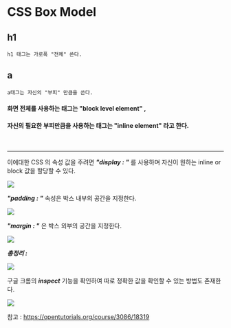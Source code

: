 # CSS Box Model



## h1
	h1 태그는 가로폭 "전체" 쓴다.

## a
	a태그는 자신의 "부피" 만큼을 쓴다. 


#### 화면 전체를 사용하는 태그는 "block level element" , 

#### 자신의 필요한 부피만큼을 사용하는 태그는 "inline element" 라고 한다.
<br>

---



이에대한 CSS 의 속성 값을 주려면 ___"display : "___ 를 사용하며 자신이 원하는 inline or block 값을 할당할 수 있다.

![](https://images.velog.io/images/sh981013s/post/ac20c02f-67a9-4cde-8c5d-caa3e658129c/image.png)

___"padding : "___ 속성은 박스 내부의 공간을 지정한다.

![](https://images.velog.io/images/sh981013s/post/5ad9b3ab-bb24-45c1-93f9-1a739a45ea01/image.png)

___"margin : "___ 은 박스 외부의 공간을 지정한다.

![](https://images.velog.io/images/sh981013s/post/0bc98ff9-88dd-473f-b283-e01eb996f1c7/image.png)


___총정리 :___

![](https://images.velog.io/images/sh981013s/post/3b07c0cf-0216-4f12-8c83-96d2cbb17dcc/image.png)

구글 크롬의  ___inspect___ 기능을 확인하여 따로 정확한 값을 확인할 수 있는 방법도 존재한다.

![](https://images.velog.io/images/sh981013s/post/cc6bf39c-96fe-449c-a4fa-7d07677dcdb0/image.png)

참고 : https://opentutorials.org/course/3086/18319


